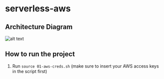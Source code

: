 # serverless-aws

## Architecture Diagram
![alt text](https://i.imgur.com/4Ixq7Wh.png)

## How to run the project
1. Run `source 01-aws-creds.sh` (make sure to insert your AWS access keys in the script first)
